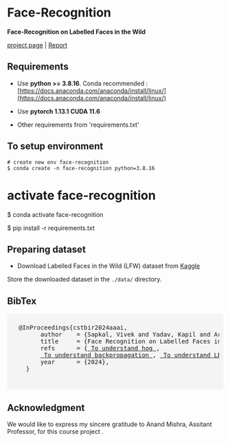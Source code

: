 # Face-Recognition
**Face-Recognition on Labelled Faces in the Wild**

[project page](https://ykapil897.github.io/face-recognition/) | [Report](https://github.com/ykapil897/face-recognition/Report/Report.pdf)

## Requirements
* Use **python >= 3.8.16**. Conda recommended : [https://docs.anaconda.com/anaconda/install/linux/](https://docs.anaconda.com/anaconda/install/linux/)

* Use **pytorch 1.13.1 CUDA 11.6**
* Other requirements from 'requirements.txt' 

## To setup environment
```
# create new env face-recognition
$ conda create -n face-recognition python=3.8.16
```


# activate face-recognition
$ conda activate face-recognition

$ pip install -r requirements.txt

## Preparing dataset
- Download Labelled Faces in the Wild (LFW) dataset from [Kaggle](https://www.kaggle.com/datasets/jessicali9530/lfw-dataset)

Store the downloaded dataset in the `./data/` directory.

## BibTex
<div style="background-color: #f4f4f4; padding: 10px; border-radius: 5px;">
  <pre>
  @InProceedings{cstbir2024aaai,
        author    = {Sapkal, Vivek and Yadav, Kapil and Arsewad, Bagwan and Gavankar, Heramb and Patel, Raj and Suhani and Jateen},
        title     = {Face Recognition on Labelled Faces in the Wild (Dataset)},
        refs      = {<a href="https://www.analyticsvidhya.com/blog/2019/09/feature-engineering-images-introduction-hog-feature-descriptor/"> To understand hog </a>, 
        <a href="http://neuralnetworksanddeeplearning.com/chap2.html"> To understand backpropagation </a>, <a href="https://medium.com/swlh/local-binary-pattern-algorithm-the-math-behind-it-%EF%B8%8F-edf7b0e1c8b3"> To understand LBP </a>}
        year      = {2024},
    }      
  </pre>
</div>

## Acknowledgment
We would like to express my sincere gratitude to Anand Mishra, Assitant Professor, for this course project .
